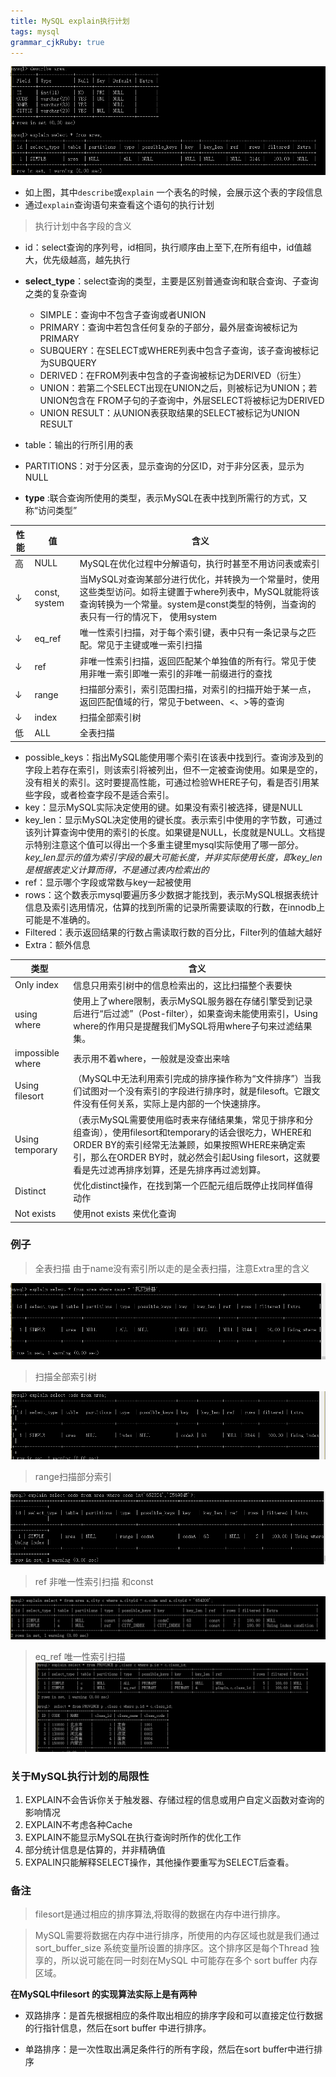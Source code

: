 ```yaml
---
title: MySQL explain执行计划
tags: mysql
grammar_cjkRuby: true
---
```

![enter description here][1]

- 如上图，其中`describe`或`explain` 一个表名的时候，会展示这个表的字段信息
- 通过`explain`查询语句来查看这个语句的执行计划

> 执行计划中各字段的含义

- id：select查询的序列号，id相同，执行顺序由上至下,在所有组中，id值越大，优先级越高，越先执行
- **select_type**：select查询的类型，主要是区别普通查询和联合查询、子查询之类的复杂查询
	- SIMPLE：查询中不包含子查询或者UNION
	- PRIMARY：查询中若包含任何复杂的子部分，最外层查询被标记为PRIMARY
	- SUBQUERY：在SELECT或WHERE列表中包含子查询，该子查询被标记为SUBQUERY
	- DERIVED：在FROM列表中包含的子查询被标记为DERIVED（衍生）
	- UNION：若第二个SELECT出现在UNION之后，则被标记为UNION；若UNION包含在 FROM子句的子查询中，外层SELECT将被标记为DERIVED
	- UNION RESULT：从UNION表获取结果的SELECT被标记为UNION RESULT

- table：输出的行所引用的表
- PARTITIONS：对于分区表，显示查询的分区ID，对于非分区表，显示为NULL
- **type** :联合查询所使用的类型，表示MySQL在表中找到所需行的方式，又称“访问类型”

性能 | 值 | 含义
-- | -- | --
高 | NULL | MySQL在优化过程中分解语句，执行时甚至不用访问表或索引
↓ | const, system | 当MySQL对查询某部分进行优化，并转换为一个常量时，使用这些类型访问。如将主键置于where列表中，MySQL就能将该查询转换为一个常量。system是const类型的特例，当查询的表只有一行的情况下， 使用system
↓ | eq_ref | 唯一性索引扫描，对于每个索引键，表中只有一条记录与之匹配。常见于主键或唯一索引扫描
↓ | ref | 非唯一性索引扫描，返回匹配某个单独值的所有行。常见于使用非唯一索引即唯一索引的非唯一前缀进行的查找
↓ | range | 扫描部分索引，索引范围扫描，对索引的扫描开始于某一点，返回匹配值域的行，常见于between、<、>等的查询
↓ | index | 扫描全部索引树
低 | ALL | 全表扫描

- possible_keys：指出MySQL能使用哪个索引在该表中找到行。查询涉及到的字段上若存在索引，则该索引将被列出，但不一定被查询使用。如果是空的，没有相关的索引。这时要提高性能，可通过检验WHERE子句，看是否引用某些字段，或者检查字段不是适合索引。 
- key：显示MySQL实际决定使用的键。如果没有索引被选择，键是NULL
- key_len：显示MySQL决定使用的键长度。表示索引中使用的字节数，可通过该列计算查询中使用的索引的长度。如果键是NULL，长度就是NULL。文档提示特别注意这个值可以得出一个多重主键里mysql实际使用了哪一部分。*key_len显示的值为索引字段的最大可能长度，并非实际使用长度，即key_len是根据表定义计算而得，不是通过表内检索出的*
- ref：显示哪个字段或常数与key一起被使用
- rows：这个数表示mysql要遍历多少数据才能找到，表示MySQL根据表统计信息及索引选用情况，估算的找到所需的记录所需要读取的行数，在innodb上可能是不准确的。
- Filtered：表示返回结果的行数占需读取行数的百分比，Filter列的值越大越好
- Extra：额外信息

类型 | 含义
-- | --
Only index | 信息只用索引树中的信息检索出的，这比扫描整个表要快
using where | 使用上了where限制，表示MySQL服务器在存储引擎受到记录后进行“后过滤”（Post-filter），如果查询未能使用索引，Using where的作用只是提醒我们MySQL将用where子句来过滤结果集。
impossible where | 表示用不着where，一般就是没查出来啥
Using filesort | （MySQL中无法利用索引完成的排序操作称为“文件排序”）当我们试图对一个没有索引的字段进行排序时，就是filesoft。它跟文件没有任何关系，实际上是内部的一个快速排序。 
Using temporary | （表示MySQL需要使用临时表来存储结果集，常见于排序和分组查询），使用filesort和temporary的话会很吃力，WHERE和ORDER BY的索引经常无法兼顾，如果按照WHERE来确定索引，那么在ORDER BY时，就必然会引起Using filesort，这就要看是先过滤再排序划算，还是先排序再过滤划算。
Distinct |优化distinct操作，在找到第一个匹配元组后既停止找同样值得动作
Not exists | 使用not exists 来优化查询

### 例子

> 全表扫描 由于name没有索引所以走的是全表扫描，注意Extra里的含义

![全表扫描][2]

> 扫描全部索引树

![扫描全部索引树][3]

> range扫描部分索引

![range扫描部分索引][4]

> ref 非唯一性索引扫描 和const

![ref 非唯一性索引扫描][5]

> eq_ref 唯一性索引扫描
![eq_ref 唯一性索引扫描][6]

### 关于MySQL执行计划的局限性

1. EXPLAIN不会告诉你关于触发器、存储过程的信息或用户自定义函数对查询的影响情况
2. EXPLAIN不考虑各种Cache
3. EXPLAIN不能显示MySQL在执行查询时所作的优化工作
4. 部分统计信息是估算的，并非精确值
5. EXPALIN只能解释SELECT操作，其他操作要重写为SELECT后查看。

### 备注

> filesort是通过相应的排序算法,将取得的数据在内存中进行排序。

> MySQL需要将数据在内存中进行排序，所使用的内存区域也就是我们通过sort_buffer_size 系统变量所设置的排序区。这个排序区是每个Thread 独享的，所以说可能在同一时刻在MySQL 中可能存在多个 sort buffer 内存区域。


**在MySQL中filesort 的实现算法实际上是有两种**
- 双路排序：是首先根据相应的条件取出相应的排序字段和可以直接定位行数据的行指针信息，然后在sort buffer 中进行排序。
- 单路排序：是一次性取出满足条件行的所有字段，然后在sort buffer中进行排序


  [1]: https://www.github.com/COBSNAN/ImageHub/raw/master/1521672793513.jpg
  [2]: https://www.github.com/COBSNAN/ImageHub/raw/master/1521672924508.jpg
  [3]: https://www.github.com/COBSNAN/ImageHub/raw/master/1521673827114.jpg
  [4]: https://www.github.com/COBSNAN/ImageHub/raw/master/1521674024993.jpg
  [5]: https://www.github.com/COBSNAN/ImageHub/raw/master/1521674318465.jpg
  [6]: https://www.github.com/COBSNAN/ImageHub/raw/master/1521675720850.jpg